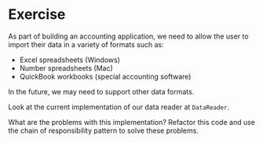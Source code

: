 # Exercise 

As part of building an accounting application, we need to allow the user to import their data in a variety of 
formats such as:

- Excel spreadsheets (Windows)
- Number spreadsheets (Mac)
- QuickBook workbooks (special accounting software) 

In the future, we may need to support other data formats. 

Look at the current implementation of our data reader at `DataReader`.

What are the problems with this implementation? Refactor this code and use the chain of responsibility pattern to solve 
these problems. 